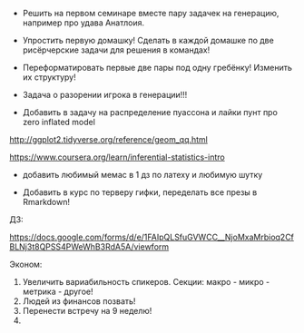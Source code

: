 
- Решить на первом семинаре вместе пару задачек на генерацию, например про удава Анатлоия.
- Упростить первую домашку! Сделать в каждой домашке по две рисёрчерские задачи для решения в командах!

- Переформатировать первые две пары под одну гребёнку! Изменить их структуру!

- Задача о разорении игрока в генерации!!!

- Добавить в задачу на распределение пуассона и лайки пунт про zero inflated model



http://ggplot2.tidyverse.org/reference/geom_qq.html

https://www.coursera.org/learn/inferential-statistics-intro

- добавить любимый мемас в 1 дз по латеху и любимую шутку

- Добавить в курс по терверу гифки, переделать все презы в Rmarkdown!


ДЗ:

https://docs.google.com/forms/d/e/1FAIpQLSfuGVWCC__NjoMxaMrbioq2CfBLNj3t8QPSS4PWeWhB3RdA5A/viewform

Эконом:

1) Увеличить вариабильность спикеров. Секции: макро - микро - метрика - другое!
2) Людей из финансов позвать!
3) Перенести встречу на 9 неделю!
4)

